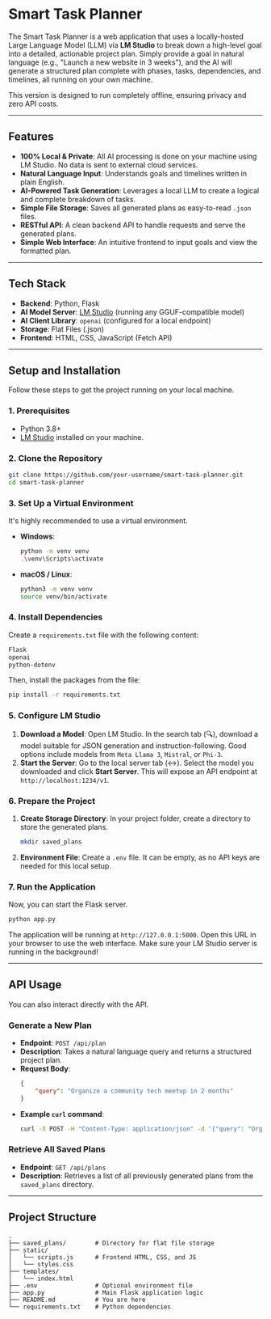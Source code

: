 # Smart Task Planner

The Smart Task Planner is a web application that uses a locally-hosted Large Language Model (LLM) via **LM Studio** to break down a high-level goal into a detailed, actionable project plan. Simply provide a goal in natural language (e.g., "Launch a new website in 3 weeks"), and the AI will generate a structured plan complete with phases, tasks, dependencies, and timelines, all running on your own machine.

This version is designed to run completely offline, ensuring privacy and zero API costs.

-----

## Features

  * **100% Local & Private**: All AI processing is done on your machine using LM Studio. No data is sent to external cloud services.
  * **Natural Language Input**: Understands goals and timelines written in plain English.
  * **AI-Powered Task Generation**: Leverages a local LLM to create a logical and complete breakdown of tasks.
  * **Simple File Storage**: Saves all generated plans as easy-to-read `.json` files.
  * **RESTful API**: A clean backend API to handle requests and serve the generated plans.
  * **Simple Web Interface**: An intuitive frontend to input goals and view the formatted plan.

-----

## Tech Stack

  * **Backend**: Python, Flask
  * **AI Model Server**: [LM Studio](https://lmstudio.ai/) (running any GGUF-compatible model)
  * **AI Client Library**: `openai` (configured for a local endpoint)
  * **Storage**: Flat Files (.json)
  * **Frontend**: HTML, CSS, JavaScript (Fetch API)

-----

## Setup and Installation

Follow these steps to get the project running on your local machine.

### 1. Prerequisites

  * Python 3.8+
  * [LM Studio](https://lmstudio.ai/) installed on your machine.

### 2. Clone the Repository

```bash
git clone https://github.com/your-username/smart-task-planner.git
cd smart-task-planner
```

### 3. Set Up a Virtual Environment

It's highly recommended to use a virtual environment.

  * **Windows**:
    ```bash
    python -m venv venv
    .\venv\Scripts\activate
    ```
  * **macOS / Linux**:
    ```bash
    python3 -m venv venv
    source venv/bin/activate
    ```

### 4. Install Dependencies

Create a `requirements.txt` file with the following content:

```txt
Flask
openai
python-dotenv
```

Then, install the packages from the file:

```bash
pip install -r requirements.txt
```

### 5. Configure LM Studio

1.  **Download a Model**: Open LM Studio. In the search tab (🔍), download a model suitable for JSON generation and instruction-following. Good options include models from `Meta Llama 3`, `Mistral`, or `Phi-3`.
2.  **Start the Server**: Go to the local server tab (↔️). Select the model you downloaded and click **Start Server**. This will expose an API endpoint at `http://localhost:1234/v1`.

### 6. Prepare the Project

1.  **Create Storage Directory**: In your project folder, create a directory to store the generated plans.
    ```bash
    mkdir saved_plans
    ```
2.  **Environment File**: Create a `.env` file. It can be empty, as no API keys are needed for this local setup.

### 7. Run the Application

Now, you can start the Flask server.

```bash
python app.py
```

The application will be running at `http://127.0.0.1:5000`. Open this URL in your browser to use the web interface. Make sure your LM Studio server is running in the background\!

-----

## API Usage

You can also interact directly with the API.

### Generate a New Plan

  * **Endpoint**: `POST /api/plan`
  * **Description**: Takes a natural language query and returns a structured project plan.
  * **Request Body**:
    ```json
    {
        "query": "Organize a community tech meetup in 2 months"
    }
    ```
  * **Example `curl` command**:
    ```bash
    curl -X POST -H "Content-Type: application/json" -d '{"query": "Organize a community tech meetup in 2 months"}' http://127.0.0.1:5000/api/plan
    ```

### Retrieve All Saved Plans

  * **Endpoint**: `GET /api/plans`
  * **Description**: Retrieves a list of all previously generated plans from the `saved_plans` directory.

-----

## Project Structure

```
.
├── saved_plans/        # Directory for flat file storage
├── static/
│   └── scripts.js      # Frontend HTML, CSS, and JS
│   └── styles.css
├── templates/
│   └── index.html
├── .env                # Optional environment file
├── app.py              # Main Flask application logic
├── README.md           # You are here
└── requirements.txt    # Python dependencies
```
